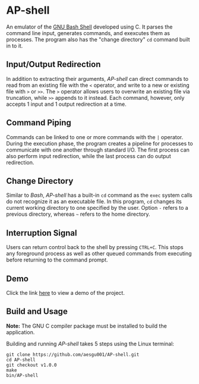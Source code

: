 # AP-shell
An emulator of the [GNU Bash Shell](https://www.gnu.org/software/bash/) developed using C. It parses the command line input, generates commands, and exexcutes them as 
processes. The program also has the "change directory" `cd` command built in to it.
## Input/Output Redirection
In addition to extracting their arguments, *AP-shell* can direct commands to read from an existing file with the `<` operator, and write to a new or existing file with
`>` or `>>`. The `>` operator allows users to overwrite an existing file via truncation, while `>>` appends to it instead. Each command, however, only accepts 1 input 
and 1 output redirection at a time.
## Command Piping
Commands can be linked to one or more commands with the `|` operator. During the execution phase, the program creates a pipeline for processes to communicate with one 
another through standard I/O. The first process can also perform input redirection, while the last process can do output redirection.
## Change Directory
Similar to *Bash*, *AP-shell* has a built-in `cd` command as the `exec` system calls do not recognize it as an executable file. In this program, `cd` changes its
current working directory to one specified by the user. Option `-` refers to a previous directory, whereas `~` refers to the home directory.
## Interruption Signal
Users can return control back to the shell by pressing `CTRL+C`. This stops any foreground process as well as other queued commands from executing before returning to 
the command prompt.
## Demo
Click the link [here](https://github.com/aesgu001/AP-shell/blob/main/docs/Demo.md) to view a demo of the project.
## Build and Usage
**Note:** The GNU C compiler package must be installed to build the application.

Building and running *AP-shell* takes 5 steps using the Linux terminal:
```
git clone https://github.com/aesgu001/AP-shell.git
cd AP-shell
git checkout v1.0.0
make
bin/AP-shell
```
